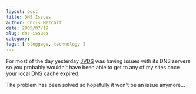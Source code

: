 ```yaml
---
layout: post
title: DNS Issues
author: Chris Metcalf
date: 2005/07/19
slug: dns-issues
category: 
tags: [ bloggage, technology ]
---
```


For most of the day yesterday <a href="http://www.jvds.com">JVDS</a> was having issues with its DNS servers so you probably wouldn't have been able to get to any of my sites once your local DNS cache expired.

The problem has been solved so hopefully it won't be an issue anymore...
